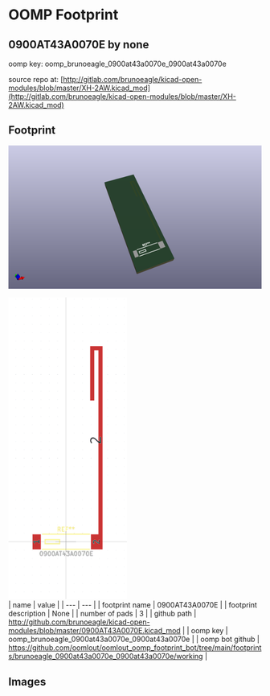 # OOMP Footprint  
## 0900AT43A0070E  by none  
  
oomp key: oomp_brunoeagle_0900at43a0070e_0900at43a0070e  
  
source repo at: [http://gitlab.com/brunoeagle/kicad-open-modules/blob/master/XH-2AW.kicad_mod](http://gitlab.com/brunoeagle/kicad-open-modules/blob/master/XH-2AW.kicad_mod)  
## Footprint  
  
[![working_kicad_pcb_3d.png](working_kicad_pcb_3d_600.png)](working_kicad_pcb_3d.png)  
  
[![working.png](working_600.png)](working.png)  
| name | value | 
| --- | --- | 
| footprint name | 0900AT43A0070E | 
| footprint description | None | 
| number of pads | 3 | 
| github path | http://github.com/brunoeagle/kicad-open-modules/blob/master/0900AT43A0070E.kicad_mod | 
| oomp key | oomp_brunoeagle_0900at43a0070e_0900at43a0070e | 
| oomp bot github | https://github.com/oomlout/oomlout_oomp_footprint_bot/tree/main/footprints/brunoeagle_0900at43a0070e_0900at43a0070e/working | 
## Images  
